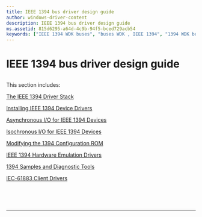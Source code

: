 ```yaml
---
title: IEEE 1394 bus driver design guide
author: windows-driver-content
description: IEEE 1394 bus driver design guide
ms.assetid: 815d6295-a64d-4c9b-94f5-bced729acb54
keywords: ["IEEE 1394 WDK buses", "buses WDK , IEEE 1394", "1394 WDK buses"]
---
```


# IEEE 1394 bus driver design guide


## <a href="" id="ddk-1394-design-guide-kg"></a>


This section includes:

[The IEEE 1394 Driver Stack](https://msdn.microsoft.com/library/windows/hardware/ff538867)

[Installing IEEE 1394 Device Drivers](https://msdn.microsoft.com/library/windows/hardware/ff537224)

[Asynchronous I/O for IEEE 1394 Devices](https://msdn.microsoft.com/library/windows/hardware/ff536915)

[Isochronous I/O for IEEE 1394 Devices](https://msdn.microsoft.com/library/windows/hardware/ff537375)

[Modifying the 1394 Configuration ROM](https://msdn.microsoft.com/library/windows/hardware/ff537433)

[IEEE 1394 Hardware Emulation Drivers](https://msdn.microsoft.com/library/windows/hardware/ff537214)

[1394 Samples and Diagnostic Tools](https://msdn.microsoft.com/library/windows/hardware/ff536887)

[IEC-61883 Client Drivers](https://msdn.microsoft.com/library/windows/hardware/ff537188)

 

 


--------------------


